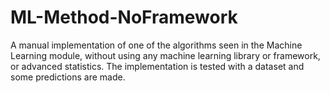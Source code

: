 # ML-Method-NoFramework
A manual implementation of one of the algorithms seen in the Machine Learning module, without using any machine learning library or framework, or advanced statistics.  The implementation is tested with a dataset and some predictions are made. 
